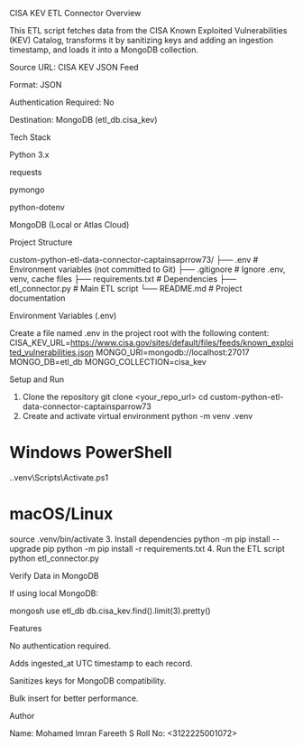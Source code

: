 CISA KEV ETL Connector
Overview

This ETL script fetches data from the CISA Known Exploited Vulnerabilities (KEV) Catalog, transforms it by sanitizing keys and adding an ingestion timestamp, and loads it into a MongoDB collection.

Source URL: CISA KEV JSON Feed

Format: JSON

Authentication Required: No

Destination: MongoDB (etl_db.cisa_kev)

Tech Stack

Python 3.x

requests

pymongo

python-dotenv

MongoDB (Local or Atlas Cloud)

Project Structure

custom-python-etl-data-connector-captainsaprrow73/
├── .env                 # Environment variables (not committed to Git)
├── .gitignore           # Ignore .env, venv, cache files
├── requirements.txt     # Dependencies
├── etl_connector.py     # Main ETL script
└── README.md            # Project documentation

Environment Variables (.env)

Create a file named .env in the project root with the following content:
CISA_KEV_URL=https://www.cisa.gov/sites/default/files/feeds/known_exploited_vulnerabilities.json
MONGO_URI=mongodb://localhost:27017
MONGO_DB=etl_db
MONGO_COLLECTION=cisa_kev

Setup and Run
1. Clone the repository
git clone <your_repo_url>
cd custom-python-etl-data-connector-captainsparrow73
2. Create and activate virtual environment
python -m venv .venv

# Windows PowerShell
.\.venv\Scripts\Activate.ps1

# macOS/Linux
source .venv/bin/activate
3. Install dependencies
python -m pip install --upgrade pip
python -m pip install -r requirements.txt
4. Run the ETL script
python etl_connector.py


Verify Data in MongoDB

If using local MongoDB:

mongosh
use etl_db
db.cisa_kev.find().limit(3).pretty()


Features

No authentication required.

Adds ingested_at UTC timestamp to each record.

Sanitizes keys for MongoDB compatibility.

Bulk insert for better performance.

Author

Name: Mohamed Imran Fareeth S
Roll No: <3122225001072>

